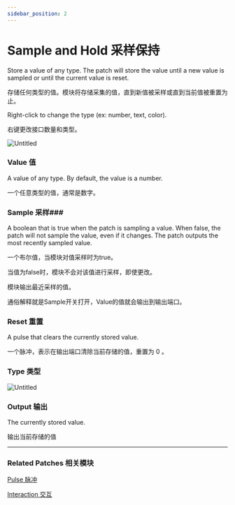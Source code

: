 ```yaml
---
sidebar_position: 2
---
```


# Sample and Hold 采样保持

Store a value of any type. The patch will store the value until a new value is sampled or until the current value is reset.

存储任何类型的值。模块将存储采集的值，直到新值被采样或直到当前值被重置为止。

Right-click to change the type (ex: number, text, color).

右键更改接口数量和类型。

![Untitled](https://s3.us-west-2.amazonaws.com/secure.notion-static.com/db9db180-bb54-4a61-bb3d-f104ad56a27b/Untitled.png?X-Amz-Algorithm=AWS4-HMAC-SHA256&X-Amz-Content-Sha256=UNSIGNED-PAYLOAD&X-Amz-Credential=AKIAT73L2G45EIPT3X45%2F20220602%2Fus-west-2%2Fs3%2Faws4_request&X-Amz-Date=20220602T182056Z&X-Amz-Expires=86400&X-Amz-Signature=639da17f167ca16dbf76de10f6265dc95e92c5ac25981f3f0d472ddd28d62089&X-Amz-SignedHeaders=host&response-content-disposition=filename%20%3D%22Untitled.png%22&x-id=GetObject)

### Value 值

A value of any type. By default, the value is a number.

一个任意类型的值，通常是数字。

### Sample 采样### 

A boolean that is true when the patch is sampling a value. When false, the patch will not sample the value, even if it changes. The patch outputs the most recently sampled value.

一个布尔值，当模块对值采样时为true。

当值为false时，模块不会对该值进行采样，即使更改。

模块输出最近采样的值。

通俗解释就是Sample开关打开，Value的值就会输出到输出端口。

### Reset 重置

A pulse that clears the currently stored value.

一个脉冲，表示在输出端口清除当前存储的值，重置为 0 。

### Type 类型

![Untitled](https://s3.us-west-2.amazonaws.com/secure.notion-static.com/e6058b12-64d0-4ed8-a3fb-f42402342ce0/Untitled.png?X-Amz-Algorithm=AWS4-HMAC-SHA256&X-Amz-Content-Sha256=UNSIGNED-PAYLOAD&X-Amz-Credential=AKIAT73L2G45EIPT3X45%2F20220602%2Fus-west-2%2Fs3%2Faws4_request&X-Amz-Date=20220602T182103Z&X-Amz-Expires=86400&X-Amz-Signature=3750d2e0313f83c82405caa0444b573e2ff0be585c6db4169cb7d31f94f98142&X-Amz-SignedHeaders=host&response-content-disposition=filename%20%3D%22Untitled.png%22&x-id=GetObject)

### Output 输出

The currently stored value.

输出当前存储的值

------

### Related Patches 相关模块

[Pulse 脉冲](https://www.notion.so/Pulse-ac15ab739fed400496866264e653095f)

[Interaction 交互](./../Interaction/Interaction.md)
